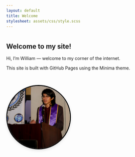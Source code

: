 ```yaml
---
layout: default
title: Welcome
stylesheet: assets/css/style.scss
---
```


<div style="display: flex; align-items: center; gap: 2rem; flex-wrap: wrap;">

  <div style="flex: 2; min-width: 250px;">
    <h2>Welcome to my site!</h2>
    <p>Hi, I’m William — welcome to my corner of the internet.</p>
    <p>This site is built with GitHub Pages using the Minima theme.</p>
  </div>

  <div style="flex: 1; min-width: 250px;">
    <img 
      src="/assets/img/profile_pic_crop.JPG" 
      alt="Portrait" 
      style="width: 200px; height: 200px; object-fit: cover; border-radius: 50%; border: 3px solid black; box-shadow: 0 4px 10px rgba(0,0,0,0.1);">
  </div>

</div>

